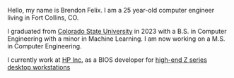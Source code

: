 Hello, my name is Brendon Felix. I am a 25 year-old computer engineer living in Fort Collins, CO.

I graduated from [Colorado State University](https://www.engr.colostate.edu/ece/) in 2023 with a B.S. in Computer Engineering with a minor in Machine Learning. I am now working on a M.S. in Computer Engineering.

I currently work at [HP Inc.](https://www.hp.com/us-en/hp-information.html) as a BIOS developer for [high-end Z series desktop workstations](https://www.hp.com/us-en/workstations/desktop-workstation-pc.html#Highenddesktops)


